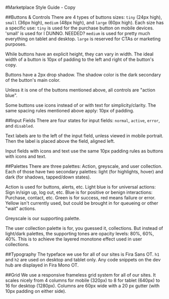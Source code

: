 #Marketplace Style Guide - Copy

##Buttons & Controls
There are 4 types of buttons sizes: `tiny` (24px high), `small` (36px high), `medium` (48px high), and `large` (60px high). Each size has a specific use: `tiny` is used for the purchase button on mobile devices. 'small' is used for I DUNNO. NEEDED? `medium` is used for pretty much everything on tablet and desktop. `large` is reserved for CTAs or marketing purposes.

While buttons have an explicit height, they can vary in width. The ideal width of a button is 10px of padding to the left and right of the button's copy.

Buttons have a 2px drop shadow. The shadow color is the dark secondary of the button's main color.

Unless it is one of the buttons mentioned above, all controls are "action blue".

Some buttons use icons instead of or with text for simplicity/clarity. The same spacing rules mentioned above apply: 10px of padding.


##Input Fields
There are four states for input fields: `normal`, `active`, `error`, and `disabled`.

Text labels are to the left of the input field, unless viewed in mobile portrait. Then the label is placed above the field, aligned left.

Input fields with icons and text use the same 10px padding rules as buttons with icons and text.


##Palettes
There are three palettes: Action, greyscale, and user collection. Each of those have two secondary palettes: light (for highlights, hover) and dark (for shadows, tapped/down states).

Action is used for buttons, alerts, etc. Light blue is for universal actions: Sign in/sign up, log out, etc. Blue is for positive or benign interactions: Purchase, contact, etc. Green is for success, red means failure or error. Yellow isn't currently used, but could be brought in for queueing or other "wait" actions.

Greyscale is our supporting palette.

The user collection palette is for, you guessed it, collections. But instead of light/dark palettes, the supporting tones are opacity levels: 80%, 60%, 40%. This is to achieve the layered monotone effect used in user collections.


##Typography
The typeface we use for all of our sites is Fira Sans OT. `h1` and `h2` are used on desktop and tablet only. Any code snippets on the dev hub are displayed in Fira Mono OT.


##Grid
We use a responsive frameless grid system for all of our sites. It scales nicely from 4 columns for mobile (320px) to 8 for tablet (640px) to 16 for desktop (1280px). Columns are 60px wide with a 20 px gutter (with 10px padding on either side).
